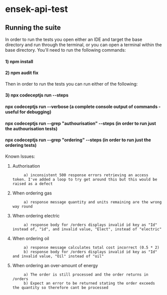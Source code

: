 # ensek-api-test
## Running the suite
In order to run the tests you open either an IDE and target the base directory and run through the terminal, or you can open a terminal within the base directory. You'll need to run the following commands:

#### 1) npm install 
#### 2) npm audit fix

Then in order to run the tests you can run either of the following:

#### 3) npx codeceptjs run --steps
#### npx codeceptjs run --verbose (a complete console output of commands - useful for debugging)
#### npx codeceptjs run --grep "authourisation" --steps (in order to run just the authourisation tests)
#### npx codeceptjs run --grep "ordering" --steps (in order to run just the ordering tests)

Known Issues:

1) Authorisation

			a) inconsistent 500 response errors retrieving an access token. I've added a loop to try get around this but this would be raised as a defect

2) When ordering gas

			a) response message quantity and units remaining are the wrong way round
	
3) When ordering electric

			a) response body for /orders displays invalid id key as "Id" instead of, "id", and invalid value, "Elect", instead of "electric"
	
4) When ordering oil

			a) response message calculates total cost incorrect (0.5 * 2)
			b) response body for /orders displays invalid id key as "Id" and invalid value, "Oil" instead of "oil"

5) When ordering an over-amount of energy

			a) The order is still processed and the order returns in /orders
			b) Expect an error to be returned stating the order exceeds the quantity so therefore cant be processed
	
		
